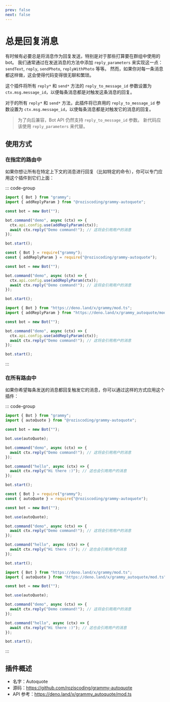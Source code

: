```yaml
---
prev: false
next: false
---
```


# 总是回复消息

有时候有必要总是将消息作为回复发送，特别是对于那些打算要在群组中使用的 bot。
我们通常通过在发送消息的方法中添加 `reply_parameters` 来实现这一点：`sendText`, `reply`, `sendPhoto`, `replyWithPhoto` 等等。
然而，如果你对每一条消息都这样做，这会使得代码变得很无聊和繁琐。

这个插件将所有 `reply*` 和 `send*` 方法的 `reply_to_message_id` 参数设置为 `ctx.msg.message_id`，以便每条消息都是对触发这条消息的回复。

对于的所有 `reply*` 和 `send*` 方法，此插件将已弃用的 `reply_to_message_id` 参数设置为 `ctx.msg.message_id`，以使每条消息都是对触发它的消息的回复。

> 为了向后兼容，Bot API 仍然支持 `reply_to_message_id` 参数。
> 新代码应该使用 `reply_parameters` 来代替。

## 使用方式

### 在指定的路由中

如果你想让所有在特定上下文的消息进行回复（比如特定的命令），你可以专门应用这个插件到它们上面：

::: code-group

```ts [TypeScript]
import { Bot } from "grammy";
import { addReplyParam } from "@roziscoding/grammy-autoquote";

const bot = new Bot("");

bot.command("demo", async (ctx) => {
  ctx.api.config.use(addReplyParam(ctx));
  await ctx.reply("Demo command!"); // 这将会引用用户的消息
});

bot.start();
```

```js [JavaScript]
const { Bot } = require("grammy");
const { addReplyParam } = require("@roziscoding/grammy-autoquote");

const bot = new Bot("");

bot.command("demo", async (ctx) => {
  ctx.api.config.use(addReplyParam(ctx));
  await ctx.reply("Demo command!"); // 这将会引用用户的消息
});

bot.start();
```

```ts [Deno]
import { Bot } from "https://deno.land/x/grammy/mod.ts";
import { addReplyParam } from "https://deno.land/x/grammy_autoquote/mod.ts";

const bot = new Bot("");

bot.command("demo", async (ctx) => {
  ctx.api.config.use(addReplyParam(ctx));
  await ctx.reply("Demo command!"); // 这将会引用用户的消息
});

bot.start();
```

:::

### 在所有路由中

如果你希望每条发送的消息都回复触发它的消息，你可以通过这样的方式应用这个插件：

::: code-group

```ts [TypeScript]
import { Bot } from "grammy";
import { autoQuote } from "@roziscoding/grammy-autoquote";

const bot = new Bot("");

bot.use(autoQuote);

bot.command("demo", async (ctx) => {
  await ctx.reply("Demo command!"); // 这将会引用用户的消息
});

bot.command("hello", async (ctx) => {
  await ctx.reply("Hi there :)"); // 这也会引用用户的消息
});

bot.start();
```

```js [JavaScript]
const { Bot } = require("grammy");
const { autoQuote } = require("@roziscoding/grammy-autoquote");

const bot = new Bot("");

bot.use(autoQuote);

bot.command("demo", async (ctx) => {
  await ctx.reply("Demo command!"); // 这将会引用用户的消息
});

bot.command("hello", async (ctx) => {
  await ctx.reply("Hi there :)"); // 这也会引用用户的消息
});

bot.start();
```

```ts [Deno]
import { Bot } from "https://deno.land/x/grammy/mod.ts";
import { autoQuote } from "https://deno.land/x/grammy_autoquote/mod.ts";

const bot = new Bot("");

bot.use(autoQuote);

bot.command("demo", async (ctx) => {
  await ctx.reply("Demo command!"); // 这将会引用用户的消息
});

bot.command("hello", async (ctx) => {
  await ctx.reply("Hi there :)"); // 这也会引用用户的消息
});

bot.start();
```

:::

## 插件概述

- 名字：Autoquote
- 源码：<https://github.com/roziscoding/grammy-autoquote>
- API 参考：<https://deno.land/x/grammy_autoquote/mod.ts>
